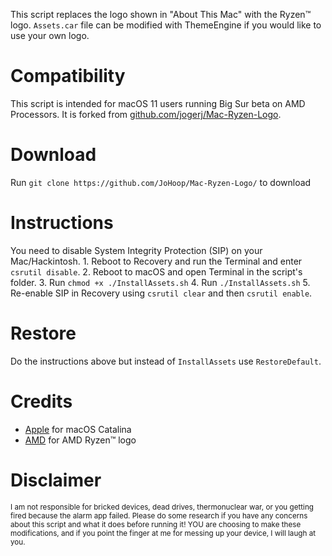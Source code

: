 This script replaces the logo shown in "About This Mac" with the Ryzen™ logo. `Assets.car` file can be modified with ThemeEngine if you would like to use your own logo.

# Compatibility

This script is intended for macOS 11 users running Big Sur beta on AMD Processors.
It is forked from [github.com/jogerj/Mac-Ryzen-Logo](https://github.com/jogerj/Mac-Ryzen-Logo).

# Download

Run `git clone https://github.com/JoHoop/Mac-Ryzen-Logo/` to download

# Instructions

You need to disable System Integrity Protection (SIP) on your Mac/Hackintosh. 1. Reboot to Recovery and run the Terminal and enter `csrutil disable`. 2. Reboot to macOS and open Terminal in the script's folder. 3. Run `chmod +x ./InstallAssets.sh` 4. Run `./InstallAssets.sh` 5. Re-enable SIP in Recovery using `csrutil clear` and then `csrutil enable`.

# Restore

Do the instructions above but instead of `InstallAssets` use `RestoreDefault`.

# Credits

-   [Apple](https://apple.com) for macOS Catalina
-   [AMD](https://amd.com) for AMD Ryzen™ logo

# Disclaimer

<sub>I am not responsible for bricked devices, dead drives, thermonuclear war, or you getting fired because the alarm app failed. Please do some research if you have any concerns about this script and what it does before running it! YOU are choosing to make these modifications, and if you point the finger at me for messing up your device, I will laugh at you.</sub>
